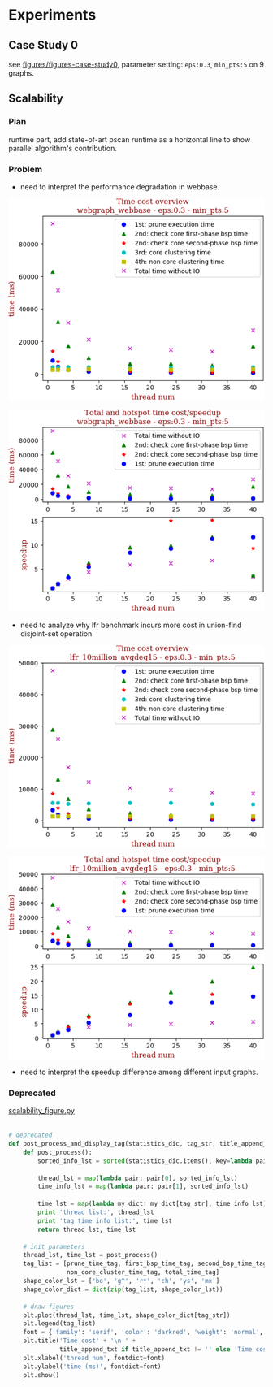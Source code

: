 # Experiments
## Case Study 0 

see [figures/figures-case-study0](figures/figures-case-study0), parameter setting: `eps:0.3`, `min_pts:5`
 on 9 graphs.

## Scalability
### Plan

runtime part, add state-of-art pscan runtime as a horizontal line to show parallel algorithm's contribution.

### Problem

* need to interpret the performance degradation in webbase.

![webbase-overview](figures/webgraph_webbase-eps:0.3-min_pts:5-overview.png)

![webbase-speedup](figures/webgraph_webbase-eps:0.3-min_pts:5-runtime-speedup.png)

* need to analyze why lfr benchmark incurs more cost in union-find disjoint-set operation

![lfr-10million-avg15-overview](figures/lfr_10million_avgdeg15-eps:0.3-min_pts:5-overview.png)

![lfr-10million-avg15-speedup](figures/lfr_10million_avgdeg15-eps:0.3-min_pts:5-runtime-speedup.png)

* need to interpret the speedup difference among different input graphs.

### Deprecated

[scalability_figure.py](scalability_figure.py)

```python

# deprecated
def post_process_and_display_tag(statistics_dic, tag_str, title_append_txt=''):
    def post_process():
        sorted_info_lst = sorted(statistics_dic.items(), key=lambda pair: pair[0])

        thread_lst = map(lambda pair: pair[0], sorted_info_lst)
        time_info_lst = map(lambda pair: pair[1], sorted_info_lst)

        time_lst = map(lambda my_dict: my_dict[tag_str], time_info_lst)
        print 'thread list:', thread_lst
        print 'tag time info list:', time_lst
        return thread_lst, time_lst

    # init parameters
    thread_lst, time_lst = post_process()
    tag_list = [prune_time_tag, first_bsp_time_tag, second_bsp_time_tag, core_cluster_time_tag,
                non_core_cluster_time_tag, total_time_tag]
    shape_color_lst = ['bo', 'g^', 'r*', 'ch', 'ys', 'mx']
    shape_color_dict = dict(zip(tag_list, shape_color_lst))

    # draw figures
    plt.plot(thread_lst, time_lst, shape_color_dict[tag_str])
    plt.legend(tag_list)
    font = {'family': 'serif', 'color': 'darkred', 'weight': 'normal', 'size': 12, }
    plt.title('Time cost' + '\n ' +
              title_append_txt if title_append_txt != '' else 'Time cost\n' + tag_str, fontdict=font)
    plt.xlabel('thread num', fontdict=font)
    plt.ylabel('time (ms)', fontdict=font)
    plt.show()
```